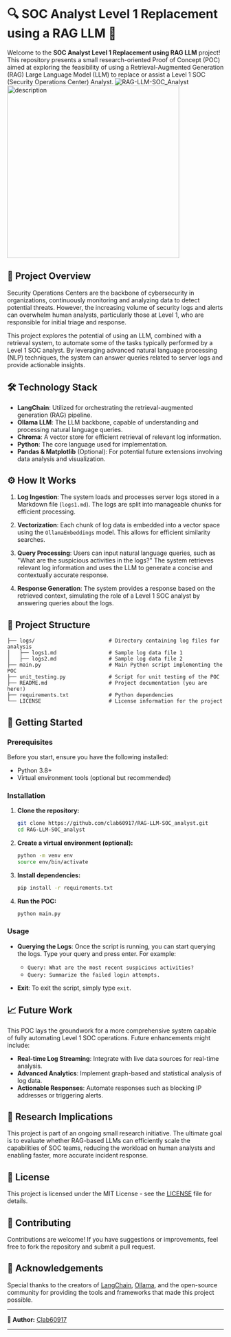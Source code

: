 # 🔍 SOC Analyst Level 1 Replacement using a RAG LLM 🚀

Welcome to the **SOC Analyst Level 1 Replacement using RAG LLM** project! This repository presents a small research-oriented Proof of Concept (POC) aimed at exploring the feasibility of using a Retrieval-Augmented Generation (RAG) Large Language Model (LLM) to replace or assist a Level 1 SOC (Security Operations Center) Analyst.
![RAG-LLM-SOC_Analyst](https://github.com/user-attachments/assets/71afd1d8-ce51-49ab-8b40-573b07c09161)
<img src="https://github.com/user-attachments/assets/71afd1d8-ce51-49ab-8b40-573b07c09161" alt="description" width="400"/>

## 📜 Project Overview

Security Operations Centers are the backbone of cybersecurity in organizations, continuously monitoring and analyzing data to detect potential threats. However, the increasing volume of security logs and alerts can overwhelm human analysts, particularly those at Level 1, who are responsible for initial triage and response.

This project explores the potential of using an LLM, combined with a retrieval system, to automate some of the tasks typically performed by a Level 1 SOC analyst. By leveraging advanced natural language processing (NLP) techniques, the system can answer queries related to server logs and provide actionable insights.

## 🛠️ Technology Stack

- **LangChain**: Utilized for orchestrating the retrieval-augmented generation (RAG) pipeline.
- **Ollama LLM**: The LLM backbone, capable of understanding and processing natural language queries.
- **Chroma**: A vector store for efficient retrieval of relevant log information.
- **Python**: The core language used for implementation.
- **Pandas & Matplotlib** (Optional): For potential future extensions involving data analysis and visualization.

## ⚙️ How It Works

1. **Log Ingestion**: The system loads and processes server logs stored in a Markdown file (`logs1.md`). The logs are split into manageable chunks for efficient processing.

2. **Vectorization**: Each chunk of log data is embedded into a vector space using the `OllamaEmbeddings` model. This allows for efficient similarity searches.

3. **Query Processing**: Users can input natural language queries, such as "What are the suspicious activities in the logs?" The system retrieves relevant log information and uses the LLM to generate a concise and contextually accurate response.

4. **Response Generation**: The system provides a response based on the retrieved context, simulating the role of a Level 1 SOC analyst by answering queries about the logs.

## 📂 Project Structure

```
├── logs/                        # Directory containing log files for analysis
│   ├── logs1.md                 # Sample log data file 1
│   ├── logs2.md                 # Sample log data file 2
├── main.py                      # Main Python script implementing the POC
├── unit_testing.py              # Script for unit testing of the POC
├── README.md                    # Project documentation (you are here!)
├── requirements.txt             # Python dependencies
└── LICENSE                      # License information for the project

```

## 🚀 Getting Started

### Prerequisites

Before you start, ensure you have the following installed:

- Python 3.8+
- Virtual environment tools (optional but recommended)

### Installation

1. **Clone the repository:**

   ```bash
   git clone https://github.com/clab60917/RAG-LLM-SOC_analyst.git
   cd RAG-LLM-SOC_analyst
   ```

2. **Create a virtual environment (optional):**

   ```bash
   python -m venv env
   source env/bin/activate  
   ```

3. **Install dependencies:**

   ```bash
   pip install -r requirements.txt
   ```

4. **Run the POC:**

   ```bash
   python main.py
   ```

### Usage

- **Querying the Logs**: Once the script is running, you can start querying the logs. Type your query and press enter. For example:
  - `Query: What are the most recent suspicious activities?`
  - `Query: Summarize the failed login attempts.`

- **Exit**: To exit the script, simply type `exit`.

## 📈 Future Work

This POC lays the groundwork for a more comprehensive system capable of fully automating Level 1 SOC operations. Future enhancements might include:

- **Real-time Log Streaming**: Integrate with live data sources for real-time analysis.
- **Advanced Analytics**: Implement graph-based and statistical analysis of log data.
- **Actionable Responses**: Automate responses such as blocking IP addresses or triggering alerts.

## 🧠 Research Implications

This project is part of an ongoing small research initiative. The ultimate goal is to evaluate whether RAG-based LLMs can efficiently scale the capabilities of SOC teams, reducing the workload on human analysts and enabling faster, more accurate incident response.

## 📜 License

This project is licensed under the MIT License - see the [LICENSE](LICENSE) file for details.

## 🤝 Contributing

Contributions are welcome! If you have suggestions or improvements, feel free to fork the repository and submit a pull request.

## 🙏 Acknowledgements

Special thanks to the creators of [LangChain](https://github.com/hwchase17/langchain), [Ollama](https://www.ollama.ai/), and the open-source community for providing the tools and frameworks that made this project possible.

---

**👤 Author:** [Clab60917](https://github.com/clab60917)  

---
